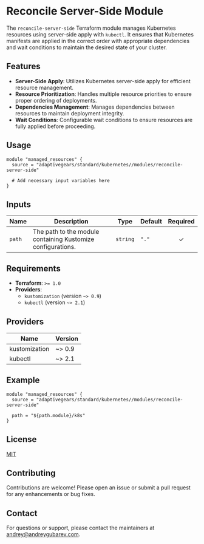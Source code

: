 # Reconcile Server-Side Module

The `reconcile-server-side` Terraform module manages Kubernetes resources using server-side apply with `kubectl`. It ensures that Kubernetes manifests are applied in the correct order with appropriate dependencies and wait conditions to maintain the desired state of your cluster.

## Features

- **Server-Side Apply**: Utilizes Kubernetes server-side apply for efficient resource management.
- **Resource Prioritization**: Handles multiple resource priorities to ensure proper ordering of deployments.
- **Dependencies Management**: Manages dependencies between resources to maintain deployment integrity.
- **Wait Conditions**: Configurable wait conditions to ensure resources are fully applied before proceeding.

## Usage

```hcl
module "managed_resources" {
  source = "adaptivegears/standard/kubernetes//modules/reconcile-server-side"

  # Add necessary input variables here
}
```

## Inputs

| Name | Description | Type | Default | Required |
|------|-------------|------|---------|:--------:|
| `path` | The path to the module containing Kustomize configurations. | `string` | `"."` | ✓ |

## Requirements

- **Terraform**: `>= 1.0`
- **Providers**:
  - `kustomization` (version `~> 0.9`)
  - `kubectl` (version `~> 2.1`)

## Providers

| Name          | Version |
|---------------|---------|
| kustomization | ~> 0.9  |
| kubectl       | ~> 2.1  |

## Example

```hcl
module "managed_resources" {
  source = "adaptivegears/standard/kubernetes//modules/reconcile-server-side"

  path = "${path.module}/k8s"
}
```

## License

[MIT](LICENSE)

## Contributing

Contributions are welcome! Please open an issue or submit a pull request for any enhancements or bug fixes.

## Contact

For questions or support, please contact the maintainers at [andrey@andreygubarev.com](mailto:andrey@andreygubarev.com).
```
